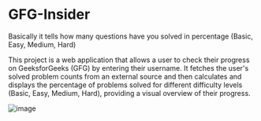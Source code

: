 # GFG-Insider
Basically it tells how many questions have you solved in percentage (Basic, Easy, Medium, Hard)

This project is a web application that allows a user to check their progress on GeeksforGeeks (GFG) by entering their username. It fetches the user's solved problem counts from an external source and then calculates and displays the percentage of problems solved for different difficulty levels (Basic, Easy, Medium, Hard), providing a visual overview of their progress.

![image](https://github.com/user-attachments/assets/f0d56b51-0e98-4306-8393-23548517f4af)

